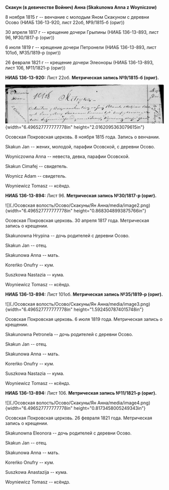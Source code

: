 **Скакун (в девичестве Войнич) Анна (Skakunowa Anna z Woyniczow)**

8 ноября 1815 г -- венчание с молодым Яном Скакуном с деревни Осово
(НИАБ 136-13-920, лист 22об, №9/1815-б (ориг))

30 апреля 1817 г -- крещение дочери Грыпины (НИАБ 136-13-893, лист 96,
№30/1817-р (ориг))

6 июля 1819 г -- крещение дочери Петронели (НИАБ 136-13-893, лист 101об,
№35/1819-р (ориг))

26 февраля 1821 г -- крещение дочери Элеоноры (НИАБ 136-13-893, лист
106, №11/1821-р (ориг))

**НИАБ 136-13-920:** Лист 22об. **Метрическая запись №9/1815-б (ориг).**

![](./media/dbfb7f2536d32ff7aaa88d4eea5747f9164d1e4d.png){width="6.496527777777778in"
height="2.0162095363079615in"}

Осовская Покровская церковь. 8 ноября 1815 года. Запись о венчании.

Skakun Jan -- жених, молодой, парафии Осовской, с деревни Осово.

Woyniczowna Anna -- невеста, девка, парафии Осовской.

Skakun Cimafej -- свидетель.

Woynicz Adam -- свидетель.

Woyniewicz Tomasz -- ксёндз.

**НИАБ 136-13-894:** Лист 96. **Метрическая запись №30/1817-р (ориг).**

![](./Осовская волость/Осово/Скакуны/Ян Анна/media/image2.png){width="6.496527777777778in"
height="0.8683048993875766in"}

Осовская Покровская церковь. 30 апреля 1817 года. Метрическая запись о
крещении.

Skakunowna Hrypina -- дочь родителей с деревни Осовo.

Skakun Jan -- отец.

Skakunowa Anna -- мать.

Koreńko Onufry -- кум.

Suszkowa Nastazia -- кума.

Woyniewicz Tomasz -- ксёндз.

**НИАБ 136-13-894:** Лист 101об. **Метрическая запись №35/1819-р
(ориг).**

![](./Осовская волость/Осово/Скакуны/Ян Анна/media/image3.png){width="6.496527777777778in"
height="1.5924507874015748in"}

Осовская Покровская церковь. 6 июля 1819 года. Метрическая запись о
крещении.

Skakunowna Petronela -- дочь родителей с деревни Осовo.

Skakun Jan -- отец.

Skakunowa Anna -- мать.

Koreńko Onufry -- кум.

Suszkowa Nastazia -- кума.

Woyniewicz Tomasz -- ксёндз.

**НИАБ 136-13-894:** Лист 106. **Метрическая запись №11/1821-р (ориг).**

![](./Осовская волость/Осово/Скакуны/Ян Анна/media/image4.png){width="6.496527777777778in"
height="0.8173458005249343in"}

Осовская Покровская церковь. 26 февраля 1821 года. Метрическая запись о
крещении.

Skakunowna Eleonora -- дочь родителей с деревни Осовo.

Skakun Jan -- отец.

Skakunowa Anna -- мать.

Koreńko Onufry -- кум.

Suszkowa Anastazija -- кума.

Woyniewicz Tomasz -- ксёндз.
